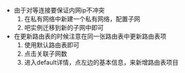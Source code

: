 * 由于对等连接要保证内网ip不冲突
    1. 在私有网络中新建一个私有网络，配置子网
    2. 吧实例迁移到新的子网中即可
* 在更新路由表的时候注意在同一张路由表中更新路由表项
    1. 使用默认路由表即可
    2. 点击关联子网数
    3. 进入default详情，点左边的基本信息，来新增路由表项目